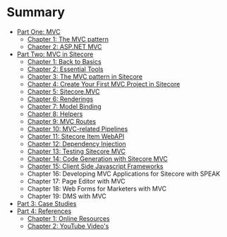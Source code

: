 # Summary

* [Part One: MVC](part_1_mvc/README.md)
    * [Chapter 1: The MVC pattern](part_1_mvc/chapter_1_the_mvc_pattern.md)
    * [Chapter 2: ASP.NET MVC](part_1_mvc/chapter_2_asp_net_mvc.md)
* [Part Two: MVC in Sitecore](part_2_mvc_with_sitecore/README.md)
    * [Chapter 1: Back to Basics](part_2_mvc_with_sitecore/chapter_1_back_to_basics.md)
    * [Chapter 2: Essential Tools](part_2_mvc_with_sitecore/chapter_2_essential_tools.md)
    * [Chapter 3: The MVC pattern in Sitecore](part_2_mvc_with_sitecore/chapter_3_the_mvc_pattern_in_sitecore.md)
    * [Chapter 4: Create Your First MVC Project in Sitecore](part_2_mvc_with_sitecore/chapter_4_first_mvc_project.md)
    * [Chapter 5: Sitecore.MVC](part_2_mvc_with_sitecore/chapter_5_sitecore_mvc.md)
    * [Chapter 6: Renderings](part_2_mvc_with_sitecore/chapter_6_renderings.md)
    * [Chapter 7: Model Binding](part_2_mvc_with_sitecore/chapter_7_model_binding.md)
    * [Chapter 8: Helpers](part_2_mvc_with_sitecore/chapter_8_helpers.md)
    * [Chapter 9: MVC Routes](part_2_mvc_with_sitecore/chapter_9_mvc_routes.md)
    * [Chapter 10: MVC-related Pipelines](part_2_mvc_with_sitecore/chapter_10_mvc_related_pipelines.md)
    * [Chapter 11: Sitecore Item WebAPI](part_2_mvc_with_sitecore/chapter_11_sitecore_item_webapi.md)
    * [Chapter 12: Dependency Injection](part_2_mvc_with_sitecore/chapter_12_dependency_injection.md)
    * [Chapter 13: Testing Sitecore MVC](part_2_mvc_with_sitecore/chapter_13_testing_sitecore_mvc.md)
    * [Chapter 14: Code Generation with Sitecore MVC](part_2_mvc_with_sitecore/chapter_14_code_generation_with_sitecore_mvc.md)
    * [Chapter 15: Client Side Javascript Frameworks](part_2_mvc_with_sitecore/chapter_15_client_side_javascript_frameworks.md)
    * Chapter 16: Developing MVC Applications for Sitecore with SPEAK
    * Chapter 17: Page Editor with MVC
    * Chapter 18: Web Forms for Marketers with MVC
    * Chapter 19: DMS with MVC
* [Part 3: Case Studies](part_3_case_studies/README.md)
* [Part 4: References](part_4_references/README.md)
    * [Chapter 1: Online Resources](part_4_references/chapter_1_online_resources.md)
    * [Chapter 2: YouTube Video's](part_4_references/chapter_2_youtube_videos.md)

